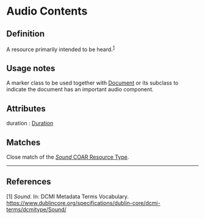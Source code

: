 # Audio Contents

## Definition
A resource primarily intended to be heard.<sup>[1](#fn1)</sup>

## Usage notes
A marker class to be used together with [Document](../entities/Document.md) or its subclass
to indicate the document has an important audio component.

## Attributes
<a name="duration">duration : [Duration](../datatypes/Duration.md)</a>

## Matches
Close match of the [*Sound* COAR Resource Type](http://purl.org/coar/resource_type/c_18cc).

---
## References
<a name="fn1">\[1\]</a> *Sound*. In: DCMI Metadata Terms Vocabulary. https://www.dublincore.org/specifications/dublin-core/dcmi-terms/dcmitype/Sound/
